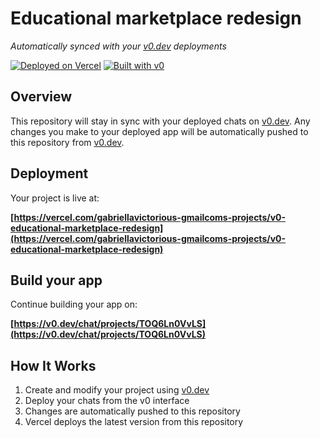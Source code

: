 # Educational marketplace redesign

*Automatically synced with your [v0.dev](https://v0.dev) deployments*

[![Deployed on Vercel](https://img.shields.io/badge/Deployed%20on-Vercel-black?style=for-the-badge&logo=vercel)](https://vercel.com/gabriellavictorious-gmailcoms-projects/v0-educational-marketplace-redesign)
[![Built with v0](https://img.shields.io/badge/Built%20with-v0.dev-black?style=for-the-badge)](https://v0.dev/chat/projects/TOQ6Ln0VvLS)

## Overview

This repository will stay in sync with your deployed chats on [v0.dev](https://v0.dev).
Any changes you make to your deployed app will be automatically pushed to this repository from [v0.dev](https://v0.dev).

## Deployment

Your project is live at:

**[https://vercel.com/gabriellavictorious-gmailcoms-projects/v0-educational-marketplace-redesign](https://vercel.com/gabriellavictorious-gmailcoms-projects/v0-educational-marketplace-redesign)**

## Build your app

Continue building your app on:

**[https://v0.dev/chat/projects/TOQ6Ln0VvLS](https://v0.dev/chat/projects/TOQ6Ln0VvLS)**

## How It Works

1. Create and modify your project using [v0.dev](https://v0.dev)
2. Deploy your chats from the v0 interface
3. Changes are automatically pushed to this repository
4. Vercel deploys the latest version from this repository